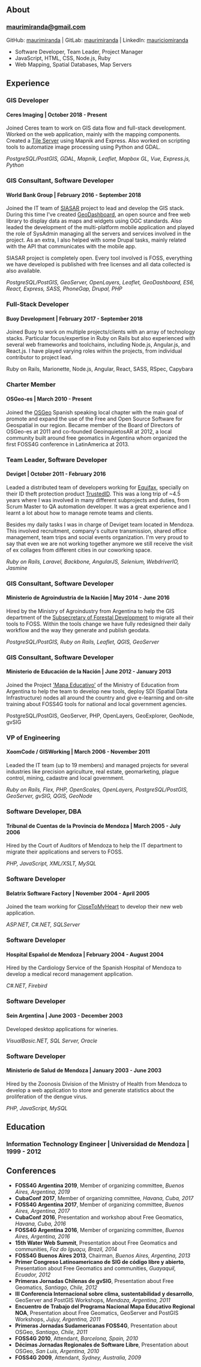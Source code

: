 
## About

### [maurimiranda@gmail.com](mailto:maurimiranda@gmail.com)

GitHub: [maurimiranda](https://github.com/maurimiranda) |
GitLab: [maurimiranda](https://gitlab.com/maurimiranda) |
LinkedIn: [mauriciomiranda](https://www.linkedin.com/in/mauriciomiranda/)

- Software Developer, Team Leader, Project Manager
- JavaScript, HTML, CSS, Node.js, Ruby
- Web Mapping, Spatial Databases, Map Servers

## Experience

### GIS Developer

#### Ceres Imaging | October 2018 - Present

Joined Ceres team to work on GIS data flow and full-stack development. Worked on the web application,
mainly with the mapping components. Created a [Tile Server](https://github.com/ceresimaging/image-tiler)
using Mapnik and Express. Also worked on scripting tools to automatize image processing
using Python and GDAL.

_PostgreSQL/PostGIS, GDAL, Mapnik, Leaflet, Mapbox GL, Vue, Express.js, Python_

### GIS Consultant, Software Developer

#### World Bank Group | February 2016 - September 2018

Joined the IT team of [SIASAR](http://siasar.org) project to lead and develop the GIS stack.
During this time I've created [GeoDashboard](http://github.com/maurimiranda/geodashboard),
an open source and free web library to display data as maps and widgets using OGC standards.
Also leaded the development of the multi-platform mobile application and played the role of
SysAdmin managing all the servers and services involved in the project.
As an extra, I also helped with some Drupal tasks, mainly related with the API that communicates
with the mobile app.

SIASAR project is completely open. Every tool involved is FOSS, everything we have developed is
published with free licenses and all data collected is also available.

_PostgreSQL/PostGIS, GeoServer, OpenLayers, Leaflet, GeoDashboard, ES6, React, Express, SASS, PhoneGap, Drupal, PHP_

### Full-Stack Developer

#### Buoy Development | February 2017 - September 2018

Joined Buoy to work on multiple projects/clients with an array of technology stacks.
Particular focus/expertise in Ruby on Rails but also experienced with several web frameworks and toolchains,
including Node.js, Angular.js, and React.js. I have played varying roles within the projects,
from individual contributor to project lead.

Ruby on Rails, Marionette, Node.js, Angular, React, SASS, RSpec, Capybara

### Charter Member

#### OSGeo-es | March 2010 - Present

Joined the [OSGeo](http://osgeo.org) Spanish speaking local chapter with the main goal of promote and
expand the use of the Free and Open Source Software for Geospatial in our region.
Became member of the Board of Directors of OSGeo-es at 2011 and co-founded GeoinquietosAR at 2012,
a local community built around free geomatics in Argentina whom organized the first FOSS4G conference
in LatinAmerica at 2013.

### Team Leader, Software Developer

#### Deviget | October 2011 - February 2016

Leaded a distributed team of developers working for [Equifax](https://www.equifax.com/personal/),
specially on their ID theft protection product [TrustedID](https://www.trustedid.com/).
This was a long trip of ~4.5 years where I was involved in many different subprojects and duties,
from Scrum Master to QA automation developer. It was a great experience and I learnt a lot about how to
manage remote teams and clients.

Besides my daily tasks I was in charge of Deviget team located in Mendoza. This involved recruitment,
company's culture transmission, shared office management, team trips and social events organization.
I'm very proud to say that even we are not working together anymore we still receive the visit of ex collages
from different cities in our coworking space.

_Ruby on Rails, Laravel, Backbone, AngularJS, Selenium, WebdriverIO, Jasmine_

### GIS Consultant, Software Developer

#### Ministerio de Agroindustria de la Nación | May 2014 - June 2016

Hired by the Ministry of Agroindustry from Argentina to help the GIS department of the
[Subsecretary of Forestal Development](http://forestoindustria.magyp.gob.ar/) to migrate all their tools
to FOSS. Within the tools change we have fully redesigned their daily workflow and the way they generate
and publish geodata.

_PostgreSQL/PostGIS, Ruby on Rails, Leaflet, QGIS, GeoServer_

### GIS Consultant, Software Developer

#### Ministerio de Educación de la Nación | June 2012 - January 2013

Joined the Project ['Mapa Educativo'](http://mapa.educacion.gob.ar/) of the Ministry of Education from
Argentina to help the team to develop new tools, deploy SDI (Spatial Data Infrastructure) nodes all around
the country and give e-learning and on-site training about FOSS4G tools for national and local government
agencies.

PostgreSQL/PostGIS, GeoServer, PHP, OpenLayers, GeoExplorer, GeoNode, gvSIG

### VP of Engineering

#### XoomCode / GISWorking | March 2006 - November 2011

Leaded the IT team (up to 19 members) and managed projects for several industries like precision agriculture,
real estate, geomarketing, plague control, mining, cadastre and local government.

_Ruby on Rails, Flex, PHP, OpenScales, OpenLayers, PostgreSQL/PostGIS, GeoServer, gvSIG, QGIS, GeoNode_

### Software Developer, DBA

#### Tribunal de Cuentas de la Provincia de Mendoza | March 2005 - July 2006

Hired by the Court of Auditors of Mendoza to help the IT department to migrate their applications and
servers to FOSS.

_PHP, JavaScript, XML/XSLT, MySQL_

### Software Developer

#### Belatrix Software Factory | November 2004 - April 2005

Joined the team working for [CloseToMyHeart](http://www.closetomyheart.com/) to develop their new web
application.

_ASP.NET, C#.NET, SQLServer_

### Software Developer

#### Hospital Español de Mendoza | February 2004 - August 2004

Hired by the Cardiology Service of the Spanish Hospital of Mendoza to develop a medical record management
application.

_C#.NET, Firebird_

### Software Developer

#### Sein Argentina | June 2003 - December 2003

Developed desktop applications for wineries.

_VisualBasic.NET, SQL Server, Oracle_

### Software Developer

#### Ministerio de Salud de Mendoza | January 2003 - June 2003

Hired by the Zoonosis Division of the Ministry of Health from Mendoza to develop a web application to
store and generate statistics about the proliferation of the dengue virus.

_PHP, JavaScript, MySQL_

## Education

### Information Technology Engineer | Universidad de Mendoza | 1999 - 2012

## Conferences

- **FOSS4G Argentina 2019**, Member of organizing committee, _Buenos Aires, Argentina, 2019_
- **CubaConf 2017**, Member of organizing committee, _Havana, Cuba, 2017_
- **FOSS4G Argentina 2017**, Member of organizing committee, _Buenos Aires, Argentina, 2017_
- **CubaConf 2016**, Presentation and workshop about Free Geomatics, _Havana, Cuba, 2016_
- **FOSS4G Argentina 2016**, Member of organizing committee, _Buenos Aires, Argentina, 2016_
- **15th Water Web Summit**, Presentation about Free Geomatics and communities, _Foz do Iguaçu, Brazil, 2014_
- **FOSS4G Buenos Aires 2013**, Chairman, _Buenos Aires, Argentina, 2013_
- **Primer Congreso Latinoamericano de SIG de código libre y abierto**, Presentation about Free Geomatics and communities, _Guayaquil, Ecuador, 2012_
- **Primeras Jornadas Chilenas de gvSIG**, Presentation about Free Geomatics, _Santiago, Chile, 2012_
- **III Conferencia Internacional sobre clima, sustentabilidad y desarrollo**, GeoServer and PostGIS Workshops, _Mendoza, Argentina, 2011_
- **Encuentro de Trabajo del Programa Nacional Mapa Educativo Regional NOA**, Presentation about Free Geomatics, GeoServer and PostGIS Workshops, _Jujuy, Argentina, 2011_
- **Primeras Jornadas Sudamericanas FOSS4G**, Presentation about OSGeo, _Santiago, Chile, 2011_
- **FOSS4G 2010**, Attendant, _Barcelona, Spain, 2010_
- **Décimas Jornadas Regionales de Software Libre**, Presentation about OSGeo, _San Luis, Argentina, 2010_
- **FOSS4G 2009**, Attendant, _Sydney, Australia, 2009_
